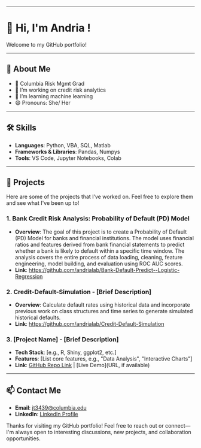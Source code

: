 

<!---
andrialab/andrialab is a ✨ special ✨ repository because its `README.md` (this file) appears on your GitHub profile.
You can click the Preview link to take a look at your changes.
--->


---

# 👋 Hi, I'm Andria !

Welcome to my GitHub portfolio! 


---

## 🌟 About Me

- 💼 Columbia Risk Mgmt Grad
- 💞️ I’m working on credit risk analytics
- 🌱 I’m learning machine learning
- 😄 Pronouns: She/ Her


---

## 🛠️ Skills

- **Languages**: Python, VBA, SQL, Matlab
- **Frameworks & Libraries**: Pandas, Numpys
- **Tools**: VS Code, Jupyter Notebooks, Colab


---

## 📂 Projects

Here are some of the projects that I’ve worked on. Feel free to explore them and see what I've been up to!

### 1. **Bank Credit Risk Analysis: Probability of Default (PD) Model**
   - **Overview**: The goal of this project is to create a Probability of Default (PD) Model for banks and financial institutions. The model uses financial ratios and features derived from bank financial statements to predict whether a bank is likely to default within a specific time window. The analysis covers the entire process of data loading, cleaning, feature engineering, model building, and evaluation using ROC AUC scores.
   - **Link**: https://github.com/andrialab/Bank-Default-Predict--Logistic-Regression

### 2. **Credit-Default-Simulation** - [Brief Description]
   - **Overview**: Calculate default rates using historical data and incorporate previous work on class structures and time series to generate simulated historical defaults.
   - **Link**: https://github.com/andrialab/Credit-Default-Simulation


### 3. **[Project Name]** - [Brief Description]
   - **Tech Stack**: [e.g., R, Shiny, ggplot2, etc.]
   - **Features**: [List core features, e.g., "Data Analysis", "Interactive Charts"]
   - **Link**: [GitHub Repo Link](URL) | [Live Demo](URL, if available)


---

## 📫 Contact Me

- **Email**: jt3439@columbia.edu
- **LinkedIn**: [LinkedIn Profile](https://www.linkedin.com/in/jiahuitang/)


Thanks for visiting my GitHub portfolio! Feel free to reach out or connect—I'm always open to interesting discussions, new projects, and collaboration opportunities.


